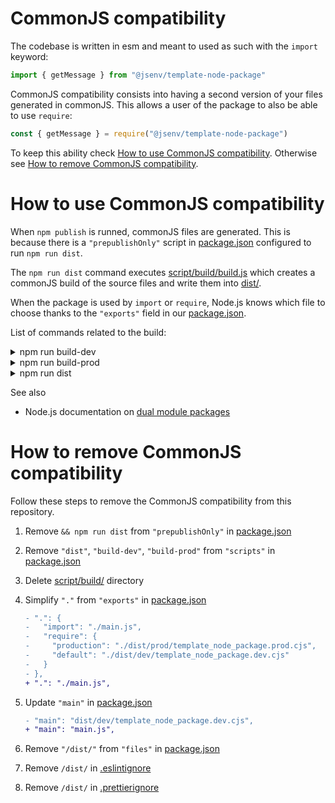 # CommonJS compatibility

The codebase is written in esm and meant to used as such with the `import` keyword:

```js
import { getMessage } from "@jsenv/template-node-package"
```

CommonJS compatibility consists into having a second version of your files generated in commonJS. This allows a user of the package to also be able to use `require`:

```js
const { getMessage } = require("@jsenv/template-node-package")
```

To keep this ability check [How to use CommonJS compatibility](#how-to-use-commonJS-compatibility). Otherwise see [How to remove CommonJS compatibility](#how-to-remove-commonJS-compatibility).

# How to use CommonJS compatibility

When `npm publish` is runned, commonJS files are generated. This is because there is a `"prepublishOnly"` script in [package.json](../../package.json#L59) configured to run `npm run dist`.

The `npm run dist` command executes [script/build/build.js](../../script/build/build.js) which creates a commonJS build of the source files and write them into [dist/](../../dist/).

When the package is used by `import` or `require`, Node.js knows which file to choose thanks to the `"exports"` field in our [package.json](../../package.json#L23).

List of commands related to the build:

<details>
   <summary>npm run build-dev</summary>

Write commonjs files into `dist/dev/`.

</details>

<details>
   <summary>npm run build-prod</summary>

Write commonjs files into `dist/prod/`.

These files are generated to make commonjs build compatible with [production mode](../production_mode/production_mode.md).

</details>

<details>
   <summary>npm run dist</summary>

Generates both `dist/dev/` and `dist/prod/`

</details>

See also

- Node.js documentation on [dual module packages](https://nodejs.org/dist/latest-v16.x/docs/api/packages.html#packages_approach_2_isolate_state)

# How to remove CommonJS compatibility

Follow these steps to remove the CommonJS compatibility from this repository.

1. Remove `&& npm run dist` from `"prepublishOnly"` in [package.json](../../package.json#L59)
2. Remove `"dist"`, `"build-dev"`, `"build-prod"` from `"scripts"` in [package.json](../../package.json#L46)
3. Delete [script/build/](../../script/build/) directory
4. Simplify `"."` from `"exports"` in [package.json](../../package.json#L18)

   ```diff
   - ".": {
   -   "import": "./main.js",
   -   "require": {
   -     "production": "./dist/prod/template_node_package.prod.cjs",
   -     "default": "./dist/dev/template_node_package.dev.cjs"
   -   }
   - },
   + ".": "./main.js",
   ```

5. Update `"main"` in [package.json](../../package.json#L38)

   ```diff
   - "main": "dist/dev/template_node_package.dev.cjs",
   + "main": "main.js",
   ```

6. Remove `"/dist/"` from `"files"` in [package.json](../../package.json#L40)

7. Remove `/dist/` in [.eslintignore](../../.eslintignore#L17)

8. Remove `/dist/` in [.prettierignore](../../.prettierignore#L12)
